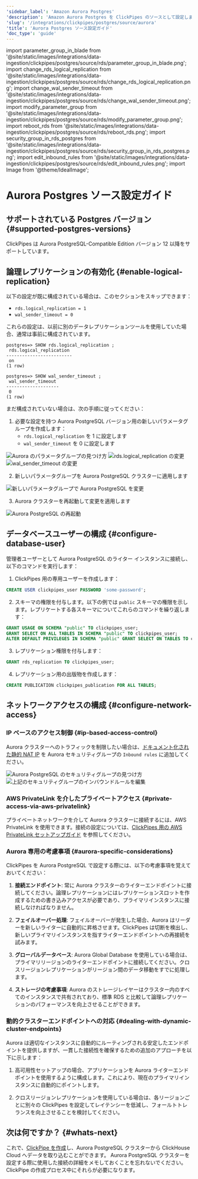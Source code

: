 ```yaml
---
'sidebar_label': 'Amazon Aurora Postgres'
'description': 'Amazon Aurora Postgres を ClickPipes のソースとして設定します'
'slug': '/integrations/clickpipes/postgres/source/aurora'
'title': 'Aurora Postgres ソース設定ガイド'
'doc_type': 'guide'
---
```


import parameter_group_in_blade from '@site/static/images/integrations/data-ingestion/clickpipes/postgres/source/rds/parameter_group_in_blade.png';
import change_rds_logical_replication from '@site/static/images/integrations/data-ingestion/clickpipes/postgres/source/rds/change_rds_logical_replication.png';
import change_wal_sender_timeout from '@site/static/images/integrations/data-ingestion/clickpipes/postgres/source/rds/change_wal_sender_timeout.png';
import modify_parameter_group from '@site/static/images/integrations/data-ingestion/clickpipes/postgres/source/rds/modify_parameter_group.png';
import reboot_rds from '@site/static/images/integrations/data-ingestion/clickpipes/postgres/source/rds/reboot_rds.png';
import security_group_in_rds_postgres from '@site/static/images/integrations/data-ingestion/clickpipes/postgres/source/rds/security_group_in_rds_postgres.png';
import edit_inbound_rules from '@site/static/images/integrations/data-ingestion/clickpipes/postgres/source/rds/edit_inbound_rules.png';
import Image from '@theme/IdealImage';



# Aurora Postgres ソース設定ガイド

## サポートされている Postgres バージョン {#supported-postgres-versions}

ClickPipes は Aurora PostgreSQL-Compatible Edition バージョン 12 以降をサポートしています。

## 論理レプリケーションの有効化 {#enable-logical-replication}

以下の設定が既に構成されている場合は、このセクションをスキップできます：
- `rds.logical_replication = 1`
- `wal_sender_timeout = 0`

これらの設定は、以前に別のデータレプリケーションツールを使用していた場合、通常は事前に構成されています。

```text
postgres=> SHOW rds.logical_replication ;
 rds.logical_replication
-------------------------
 on
(1 row)

postgres=> SHOW wal_sender_timeout ;
 wal_sender_timeout
--------------------
 0
(1 row)
```

まだ構成されていない場合は、次の手順に従ってください：

1. 必要な設定を持つ Aurora PostgreSQL バージョン用の新しいパラメータグループを作成します：
    - `rds.logical_replication` を 1 に設定します
    - `wal_sender_timeout` を 0 に設定します

<Image img={parameter_group_in_blade} alt="Aurora のパラメータグループの見つけ方" size="lg" border/>

<Image img={change_rds_logical_replication} alt="rds.logical_replication の変更" size="lg" border/>

<Image img={change_wal_sender_timeout} alt="wal_sender_timeout の変更" size="lg" border/>

2. 新しいパラメータグループを Aurora PostgreSQL クラスターに適用します

<Image img={modify_parameter_group} alt="新しいパラメータグループで Aurora PostgreSQL を変更" size="lg" border/>

3. Aurora クラスターを再起動して変更を適用します

<Image img={reboot_rds} alt="Aurora PostgreSQL の再起動" size="lg" border/>

## データベースユーザーの構成 {#configure-database-user}

管理者ユーザーとして Aurora PostgreSQL のライター インスタンスに接続し、以下のコマンドを実行します：

1. ClickPipes 用の専用ユーザーを作成します：

```sql
CREATE USER clickpipes_user PASSWORD 'some-password';
```

2. スキーマの権限を付与します。以下の例では `public` スキーマの権限を示します。レプリケートする各スキーマについてこれらのコマンドを繰り返します：

```sql
GRANT USAGE ON SCHEMA "public" TO clickpipes_user;
GRANT SELECT ON ALL TABLES IN SCHEMA "public" TO clickpipes_user;
ALTER DEFAULT PRIVILEGES IN SCHEMA "public" GRANT SELECT ON TABLES TO clickpipes_user;
```

3. レプリケーション権限を付与します：

```sql
GRANT rds_replication TO clickpipes_user;
```

4. レプリケーション用の出版物を作成します：

```sql
CREATE PUBLICATION clickpipes_publication FOR ALL TABLES;
```

## ネットワークアクセスの構成 {#configure-network-access}

### IP ベースのアクセス制御 {#ip-based-access-control}

Aurora クラスターへのトラフィックを制限したい場合は、[ドキュメント化された静的 NAT IP](../../index.md#list-of-static-ips) を Aurora セキュリティグループの `Inbound rules` に追加してください。

<Image img={security_group_in_rds_postgres} alt="Aurora PostgreSQL のセキュリティグループの見つけ方" size="lg" border/>

<Image img={edit_inbound_rules} alt="上記のセキュリティグループのインバウンドルールを編集" size="lg" border/>

### AWS PrivateLink を介したプライベートアクセス {#private-access-via-aws-privatelink}

プライベートネットワークを介して Aurora クラスターに接続するには、AWS PrivateLink を使用できます。接続の設定については、[ClickPipes 用の AWS PrivateLink セットアップガイド](/knowledgebase/aws-privatelink-setup-for-clickpipes) を参照してください。

### Aurora 専用の考慮事項 {#aurora-specific-considerations}

ClickPipes を Aurora PostgreSQL で設定する際には、以下の考慮事項を覚えておいてください：

1. **接続エンドポイント**: 常に Aurora クラスターのライターエンドポイントに接続してください。論理レプリケーションにはレプリケーションスロットを作成するための書き込みアクセスが必要であり、プライマリインスタンスに接続しなければなりません。

2. **フェイルオーバー処理**: フェイルオーバーが発生した場合、Aurora はリーダーを新しいライターに自動的に昇格させます。ClickPipes は切断を検出し、新しいプライマリインスタンスを指すライターエンドポイントへの再接続を試みます。

3. **グローバルデータベース**: Aurora Global Database を使用している場合は、プライマリリージョンのライターエンドポイントに接続してください。クロスリージョンレプリケーションがリージョン間のデータ移動をすでに処理します。

4. **ストレージの考慮事項**: Aurora のストレージレイヤーはクラスター内のすべてのインスタンスで共有されており、標準 RDS と比較して論理レプリケーションのパフォーマンスを向上させることができます。

### 動的クラスターエンドポイントへの対応 {#dealing-with-dynamic-cluster-endpoints}

Aurora は適切なインスタンスに自動的にルーティングされる安定したエンドポイントを提供しますが、一貫した接続性を確保するための追加のアプローチを以下に示します：

1. 高可用性セットアップの場合、アプリケーションを Aurora ライターエンドポイントを使用するように構成します。これにより、現在のプライマリインスタンスに自動的にポイントします。

2. クロスリージョンレプリケーションを使用している場合は、各リージョンごとに別々の ClickPipes を設定してレイテンシーを低減し、フォールトトレランスを向上させることを検討してください。

## 次は何ですか？ {#whats-next}

これで、[ClickPipe を作成](../index.md)し、Aurora PostgreSQL クラスターから ClickHouse Cloud へデータを取り込むことができます。
Aurora PostgreSQL クラスターを設定する際に使用した接続の詳細をメモしておくことを忘れないでください。ClickPipe の作成プロセス中にそれらが必要になります。
